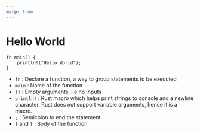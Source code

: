 ```yaml
---
marp: true
---
```


# Hello World

```
fn main() {
    println!("Hello World");
}
```

- `fn` : Declare a function, a way to group statements to be executed
- `main` : Name of the function
- `()` : Empty arguments, i.e no Inputs
- `println!` : Rust macro which helps print strings to console and a newline character. Rust does not support variable arguments, hence it is a macro.
- `;` : Semicolon to end the statement
- `{` and `}` : Body of the function